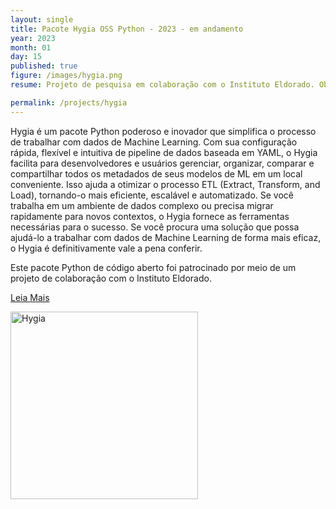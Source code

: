 ```yaml
---
layout: single
title: Pacote Hygia OSS Python - 2023 - em andamento
year: 2023
month: 01
day: 15
published: true
figure: /images/hygia.png
resume: Projeto de pesquisa em colaboração com o Instituto Eldorado. Objetivo é aplicar algoritmos de machine learning para identificar anomalias no banco de dados de customers da Dell.

permalink: /projects/hygia
---
```


Hygia é um pacote Python poderoso e inovador que simplifica o processo de trabalhar com dados de Machine Learning. Com sua configuração rápida, flexível e intuitiva de pipeline de dados baseada em YAML, o Hygia facilita para desenvolvedores e usuários gerenciar, organizar, comparar e compartilhar todos os metadados de seus modelos de ML em um local conveniente. Isso ajuda a otimizar o processo ETL (Extract, Transform, and Load), tornando-o mais eficiente, escalável e automatizado. Se você trabalha em um ambiente de dados complexo ou precisa migrar rapidamente para novos contextos, o Hygia fornece as ferramentas necessárias para o sucesso. Se você procura uma solução que possa ajudá-lo a trabalhar com dados de Machine Learning de forma mais eficaz, o Hygia é definitivamente vale a pena conferir.

Este pacote Python de código aberto foi patrocinado por meio de um projeto de colaboração com o Instituto Eldorado.

[Leia Mais](https://github.com/hygia-org/hygia)

<img src="/images/hygia.png" alt="Hygia" style="height: 300px;" />
